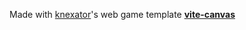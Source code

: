 Made with [knexator](https://github.com/knexator)'s web game template **[vite-canvas](https://github.com/knexator/vite-canvas)**
